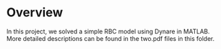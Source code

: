 # Overview
In this project, we solved a simple RBC model using Dynare in MATLAB.
More detailed descriptions can be found in the two.pdf files in this folder.